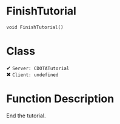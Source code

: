 # FinishTutorial
```
void FinishTutorial()
```
# Class
✔ `Server: CDOTATutorial`  
✖ `Client: undefined`  

# Function Description
End the tutorial.
